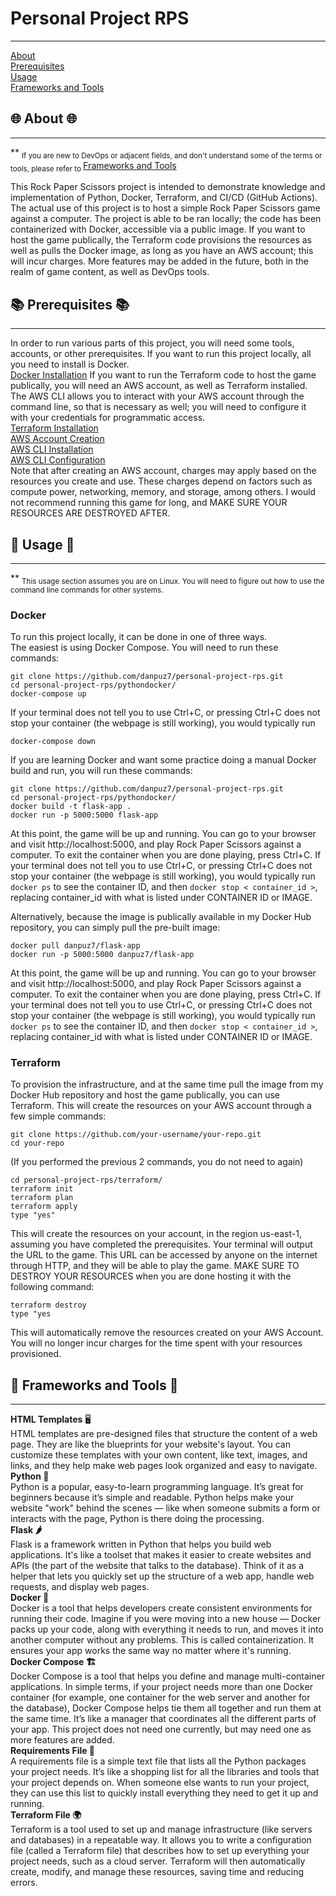 # Personal Project RPS
___
[About](#-about-)  
[Prerequisites](#-prerequisites-)  
[Usage](#-usage-)  
[Frameworks and Tools](#-frameworks-and-tools-)  
## 🌐 About 🌐
---
** <sub> If you are new to DevOps or adjacent fields, and don't understand some of the terms or tools, please refer to </sub> [Frameworks and Tools](#-frameworks-and-tools) 

This Rock Paper Scissors project is intended to demonstrate knowledge and implementation of Python, Docker, Terraform, and CI/CD (GitHub Actions). The actual use of this project is to host a simple Rock Paper Scissors game against a computer.
The project is able to be ran locally; the code has been containerized with Docker, accessible via a public image. 
If you want to host the game publically, the Terraform code provisions the resources as well as pulls the Docker image, as long as you have an AWS account; this will incur charges.
More features may be added in the future, both in the realm of game content, as well as DevOps tools.

## 📚 Prerequisites 📚
---
In order to run various parts of this project, you will need some tools, accounts, or other prerequisites. 
If you want to run this project locally, all you need to install is Docker.  
[Docker Installation](https://docs.docker.com/engine/install/)
If you want to run the Terraform code to host the game publically, you will need an AWS account, as well as Terraform installed. The AWS CLI allows you to interact with your AWS account through the command line, so that is necessary as well; you will need to configure it with your credentials for programmatic access.  
[Terraform Installation](https://developer.hashicorp.com/terraform/tutorials/aws-get-started/install-cli)  
[AWS Account Creation](https://aws.amazon.com/free/gclid=CjwKCAiA9IC6BhA3EiwAsbltOCfNuG34WyNDZDb2fXJjLn2NuxdAWLU5rcUFP6xqum8CGNS3bVp76xoC2_UQAvD_BwE&trk=78b916d7-7c94-4cab-98d9-0ce5e648dd5f&sc_channel=ps&ef_id=CjwKCAiA9IC6BhA3EiwAsbltOCfNuG34WyNDZDb2fXJjLn2NuxdAWLU5rcUFP6xqum8CGNS3bVp76xoC2_UQAvD_BwE:G:s&s_kwcid=AL!4422!3!432339156165!e!!g!!aws%20account!9572385111!102212379047&all-free-tier.sort-by=item.additionalFields.SortRank&all-free-tier.sort-order=asc&awsf.Free%20Tier%20Types=*all&awsf.Free%20Tier%20Categories=*all)  
[AWS CLI Installation](https://docs.aws.amazon.com/cli/latest/userguide/getting-started-install.html)  
[AWS CLI Configuration](https://docs.aws.amazon.com/cli/latest/userguide/getting-started-quickstart.html)  
Note that after creating an AWS account, charges may apply based on the resources you create and use. These charges depend on factors such as compute power, networking, memory, and storage, among others. I would not recommend running this game for long, and MAKE SURE YOUR RESOURCES ARE DESTROYED AFTER.  

## 🚀 Usage 🚀
---
** <sub> This usage section assumes you are on Linux. You will need to figure out how to use the command line commands for other systems. </sub>    
### Docker
To run this project locally, it can be done in one of three ways.  
The easiest is using Docker Compose. You will need to run these commands:
```
git clone https://github.com/danpuz7/personal-project-rps.git
cd personal-project-rps/pythondocker/
docker-compose up
```
If your terminal does not tell you to use Ctrl+C, or pressing Ctrl+C does not stop your container (the webpage is still working), you would typically run 
``` 
docker-compose down
```  
If you are learning Docker and want some practice doing a manual Docker build and run, you will run these commands:
``` 
git clone https://github.com/danpuz7/personal-project-rps.git
cd personal-project-rps/pythondocker/
docker build -t flask-app .
docker run -p 5000:5000 flask-app
```
At this point, the game will be up and running. You can go to your browser and visit http://localhost:5000, and play Rock Paper Scissors against a computer.
To exit the container when you are done playing, press Ctrl+C. 
If your terminal does not tell you to use Ctrl+C, or pressing Ctrl+C does not stop your container (the webpage is still working), you would typically run ``` docker ps ``` to see the container ID, and then ``` docker stop < container_id > ```, replacing container_id with what is listed under CONTAINER ID or IMAGE. 

Alternatively, because the image is publically available in my Docker Hub repository, you can simply pull the pre-built image:
```
docker pull danpuz7/flask-app
docker run -p 5000:5000 danpuz7/flask-app
```
At this point, the game will be up and running. You can go to your browser and visit http://localhost:5000, and play Rock Paper Scissors against a computer.
To exit the container when you are done playing, press Ctrl+C. 
If your terminal does not tell you to use Ctrl+C, or pressing Ctrl+C does not stop your container (the webpage is still working), you would typically run ``` docker ps ``` to see the container ID, and then ``` docker stop < container_id > ```, replacing container_id with what is listed under CONTAINER ID or IMAGE.

### Terraform 
To provision the infrastructure, and at the same time pull the image from my Docker Hub repository and host the game publically, you can use Terraform. This will create the resources on your AWS account through a few simple commands:
```
git clone https://github.com/your-username/your-repo.git
cd your-repo
```
(If you performed the previous 2 commands, you do not need to again)
```
cd personal-project-rps/terraform/
terraform init
terraform plan
terraform apply
type "yes" 
```
This will create the resources on your account, in the region us-east-1, assuming you have completed the prerequisites. 
Your terminal will output the URL to the game. This URL can be accessed by anyone on the internet through HTTP, and they will be able to play the game. 
MAKE SURE TO DESTROY YOUR RESOURCES when you are done hosting it with the following command:
```
terraform destroy
type "yes
```
This will automatically remove the resources created on your AWS Account. You will no longer incur charges for the time spent with your resources provisioned.

## 🔧 Frameworks and Tools 🔧  
---
__HTML Templates__ 🖥️  
HTML templates are pre-designed files that structure the content of a web page. They are like the blueprints for your website's layout. You can customize these templates with your own content, like text, images, and links, and they help make web pages look organized and easy to navigate.  
__Python 🐍__   
Python is a popular, easy-to-learn programming language. It’s great for beginners because it’s simple and readable. Python helps make your website "work" behind the scenes — like when someone submits a form or interacts with the page, Python is there doing the processing.  
__Flask 🌶️__    
Flask is a framework written in Python that helps you build web applications. It's like a toolset that makes it easier to create websites and APIs (the part of the website that talks to the database). Think of it as a helper that lets you quickly set up the structure of a web app, handle web requests, and display web pages.  
__Docker 🐳__  
Docker is a tool that helps developers create consistent environments for running their code. Imagine if you were moving into a new house — Docker packs up your code, along with everything it needs to run, and moves it into another computer without any problems. This is called containerization. It ensures your app works the same way no matter where it's running.  
__Docker Compose 🏗️__  
Docker Compose is a tool that helps you define and manage multi-container applications. In simple terms, if your project needs more than one Docker container (for example, one container for the web server and another for the database), Docker Compose helps tie them all together and run them at the same time. It’s like a manager that coordinates all the different parts of your app. This project does not need one currently, but may need one as more features are added.   
__Requirements File 📄__     
A requirements file is a simple text file that lists all the Python packages your project needs. It’s like a shopping list for all the libraries and tools that your project depends on. When someone else wants to run your project, they can use this list to quickly install everything they need to get it up and running.  
__Terraform File 🌍__      
Terraform is a tool used to set up and manage infrastructure (like servers and databases) in a repeatable way. It allows you to write a configuration file (called a Terraform file) that describes how to set up everything your project needs, such as a cloud server. Terraform will then automatically create, modify, and manage these resources, saving time and reducing errors.  

[def]: #️-frameworks-and-tools-